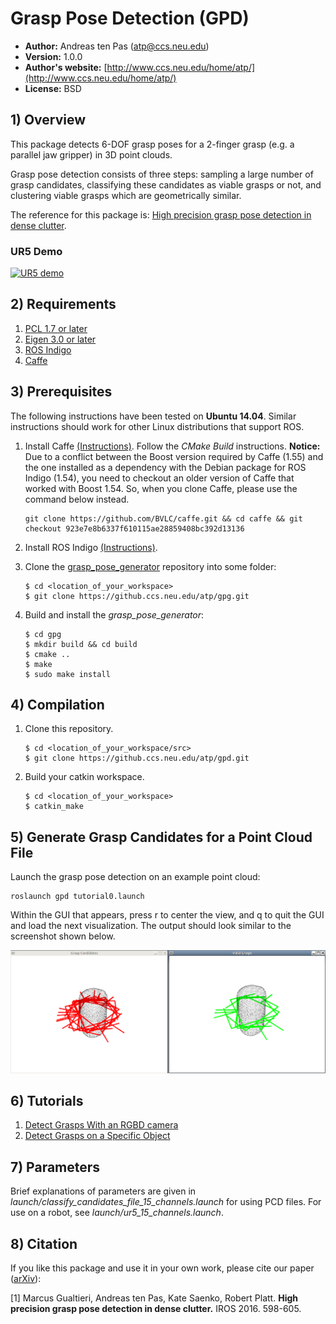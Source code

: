 # Grasp Pose Detection (GPD)

* **Author:** Andreas ten Pas (atp@ccs.neu.edu)
* **Version:** 1.0.0
* **Author's website:** [http://www.ccs.neu.edu/home/atp/](http://www.ccs.neu.edu/home/atp/)
* **License:** BSD


## 1) Overview

This package detects 6-DOF grasp poses for a 2-finger grasp (e.g. a parallel jaw gripper) in 3D point clouds.

<!-- <img src="readme/examples.png" alt="" style="width: 400px;"/> -->

Grasp pose detection consists of three steps: sampling a large number of grasp candidates, classifying these candidates 
as viable grasps or not, and clustering viable grasps which are geometrically similar.

The reference for this package is: [High precision grasp pose detection in dense clutter](http://arxiv.org/abs/1603.01564).

### UR5 Demo

<a href="http://www.youtube.com/watch?feature=player_embedded&v=y7z-Yn1PQNI
" target="_blank"><img src="http://img.youtube.com/vi/y7z-Yn1PQNI/0.jpg" 
alt="UR5 demo" width="640" height="480" border="0" /></a>


## 2) Requirements

1. [PCL 1.7 or later](http://pointclouds.org/)
2. [Eigen 3.0 or later](https://eigen.tuxfamily.org)
3. [ROS Indigo](http://wiki.ros.org/indigo)
4. [Caffe](http://caffe.berkeleyvision.org/)


## 3) Prerequisites

The following instructions have been tested on **Ubuntu 14.04**. Similar instructions should work for other Linux 
distributions that support ROS.

1. Install Caffe [(Instructions)](http://caffe.berkeleyvision.org/installation.html). Follow the *CMake Build* 
instructions. **Notice:** Due to a conflict between the Boost version required by Caffe (1.55) and the one installed as 
a dependency with the Debian package for ROS Indigo (1.54), you need to checkout an older version of Caffe that worked 
with Boost 1.54. So, when you clone Caffe, please use the command below instead.

   ```
   git clone https://github.com/BVLC/caffe.git && cd caffe && git checkout 923e7e8b6337f610115ae28859408bc392d13136
   ```

2. Install ROS Indigo [(Instructions)](http://wiki.ros.org/indigo/Installation/Ubuntu).

3. Clone the [grasp_pose_generator](https://github.ccs.neu.edu/atp/gpg) repository into some folder:

   ```
   $ cd <location_of_your_workspace>
   $ git clone https://github.ccs.neu.edu/atp/gpg.git
   ```

4. Build and install the *grasp_pose_generator*: 

   ```
   $ cd gpg
   $ mkdir build && cd build
   $ cmake ..
   $ make
   $ sudo make install
   ```


## 4) Compilation

1. Clone this repository.
   
   ```
   $ cd <location_of_your_workspace/src>
   $ git clone https://github.ccs.neu.edu/atp/gpd.git
   ```

2. Build your catkin workspace.

   ```
   $ cd <location_of_your_workspace>
   $ catkin_make
   ```


## 5) Generate Grasp Candidates for a Point Cloud File

Launch the grasp pose detection on an example point cloud:
   
   ```
   roslaunch gpd tutorial0.launch
   ```
Within the GUI that appears, press r to center the view, and q to quit the GUI and load the next visualization.
The output should look similar to the screenshot shown below.

![rviz screenshot](readme/file.png "Grasps visualized in PCL")


## 6) Tutorials

1. [Detect Grasps With an RGBD camera](https://github.ccs.neu.edu/atp/gpd/blob/master/tutorials/tutorial_1_grasps_camera.md)
2. [Detect Grasps on a Specific Object](https://github.ccs.neu.edu/atp/gpd/blob/master/tutorials/tutorial_2_grasp_select.md)


## 7) Parameters

Brief explanations of parameters are given in *launch/classify_candidates_file_15_channels.launch* for using PCD files. 
For use on a robot, see *launch/ur5_15_channels.launch*.


## 8) Citation

If you like this package and use it in your own work, please cite our paper ([arXiv](http://arxiv.org/abs/1603.01564)):

[1] Marcus Gualtieri, Andreas ten Pas, Kate Saenko, Robert Platt. **High precision grasp pose detection in dense clutter.** IROS 2016. 598-605.

